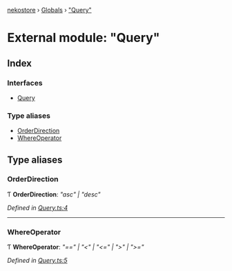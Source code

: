 [nekostore](../README.md) › [Globals](../globals.md) › ["Query"](_query_.md)

# External module: "Query"

## Index

### Interfaces

* [Query](../interfaces/_query_.query.md)

### Type aliases

* [OrderDirection](_query_.md#orderdirection)
* [WhereOperator](_query_.md#whereoperator)

## Type aliases

###  OrderDirection

Ƭ **OrderDirection**: *"asc" | "desc"*

*Defined in [Query.ts:4](https://github.com/esnya/nekostore/blob/4486881/src/Query.ts#L4)*

___

###  WhereOperator

Ƭ **WhereOperator**: *"==" | "<" | "<=" | ">" | ">="*

*Defined in [Query.ts:5](https://github.com/esnya/nekostore/blob/4486881/src/Query.ts#L5)*
